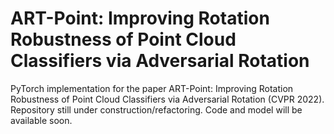 # ART-Point: Improving Rotation Robustness of Point Cloud Classifiers via Adversarial Rotation



PyTorch implementation for the paper ART-Point: Improving Rotation Robustness of Point Cloud Classifiers via Adversarial Rotation (CVPR 2022).
Repository still under construction/refactoring. Code and model will be available soon. 



